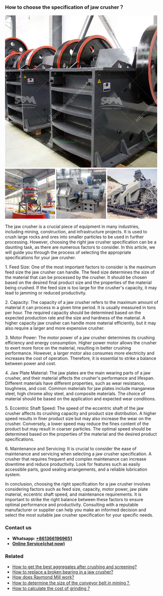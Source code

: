 <h3>How to choose the specification of jaw crusher？</h3><img src='1701745157.jpg' alt=''><p>The jaw crusher is a crucial piece of equipment in many industries, including mining, construction, and infrastructure projects. It is used to crush large rocks and ores into smaller particles to be used in further processing. However, choosing the right jaw crusher specification can be a daunting task, as there are numerous factors to consider. In this article, we will guide you through the process of selecting the appropriate specifications for your jaw crusher.</p><p>1. Feed Size: One of the most important factors to consider is the maximum feed size the jaw crusher can handle. The feed size determines the size of the material that can be processed by the crusher. It should be chosen based on the desired final product size and the properties of the material being crushed. If the feed size is too large for the crusher's capacity, it may lead to jamming or reduced productivity.</p><p>2. Capacity: The capacity of a jaw crusher refers to the maximum amount of material it can process in a given time period. It is usually measured in tons per hour. The required capacity should be determined based on the expected production rate and the size and hardness of the material. A higher capacity jaw crusher can handle more material efficiently, but it may also require a larger and more expensive crusher.</p><p>3. Motor Power: The motor power of a jaw crusher determines its crushing efficiency and energy consumption. Higher power motor allows the crusher to exert more force on the material, resulting in better crushing performance. However, a larger motor also consumes more electricity and increases the cost of operation. Therefore, it is essential to strike a balance between power and cost.</p><p>4. Jaw Plate Material: The jaw plates are the main wearing parts of a jaw crusher, and their material affects the crusher's performance and lifespan. Different materials have different properties, such as wear resistance, toughness, and cost. Common materials for jaw plates include manganese steel, high chrome alloy steel, and composite materials. The choice of material should be based on the application and expected wear conditions.</p><p>5. Eccentric Shaft Speed: The speed of the eccentric shaft of the jaw crusher affects its crushing capacity and product size distribution. A higher speed results in finer product size but may also increase the wear on the crusher. Conversely, a lower speed may reduce the fines content of the product but may result in coarser particles. The optimal speed should be determined based on the properties of the material and the desired product specifications.</p><p>6. Maintenance and Servicing: It is crucial to consider the ease of maintenance and servicing when selecting a jaw crusher specification. A crusher that requires frequent and complex maintenance can increase downtime and reduce productivity. Look for features such as easily accessible parts, good sealing arrangements, and a reliable lubrication system.</p><p>In conclusion, choosing the right specification for a jaw crusher involves considering factors such as feed size, capacity, motor power, jaw plate material, eccentric shaft speed, and maintenance requirements. It is important to strike the right balance between these factors to ensure optimal performance and productivity. Consulting with a reputable manufacturer or supplier can help you make an informed decision and select the most suitable jaw crusher specification for your specific needs.</p><h3>Contact us</h3><ul><li><strong>Whatsapp:&nbsp;<a href="https://wa.me/8613661969651">+8613661969651</a></strong></li><li><a href="https://swt.shibang-china.com/?git&amp;zhl&amp;How to choose the specification of jaw crusher？"><strong>Online Service(chat now)</strong></a></li></ul><h3>Related</h3><ul><li><a href='How to get the best aggregates after crushing and screening.md'>How to get the best aggregates after crushing and screening?</a></li><li><a href='How to replace a broken bearing in a jaw crusher.md'>How to replace a broken bearing in a jaw crusher?</a></li><li><a href='How does Raymond Mill work.md'>How does Raymond Mill work?</a></li><li><a href='How to determine the size of the conveyor belt in mining？.md'>How to determine the size of the conveyor belt in mining？</a></li><li><a href='How to calculate the cost of grinding .md'>How to calculate the cost of grinding ?</a></li></ul>